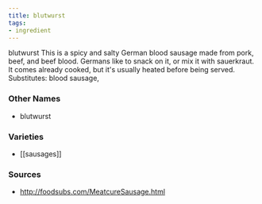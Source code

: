 ```yaml
---
title: blutwurst
tags:
- ingredient
---
```

blutwurst This is a spicy and salty German blood sausage made from pork, beef, and beef blood. Germans like to snack on it, or mix it with sauerkraut. It comes already cooked, but it's usually heated before being served. Substitutes: blood sausage,

### Other Names

* blutwurst

### Varieties

* [[sausages]]

### Sources
* http://foodsubs.com/MeatcureSausage.html
